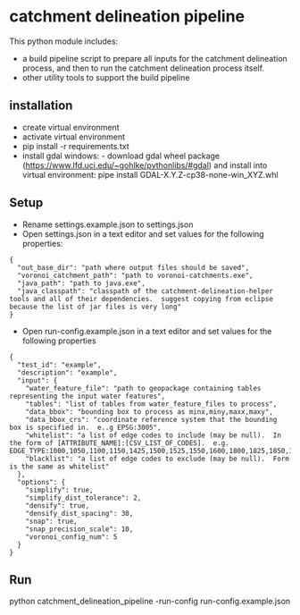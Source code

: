 # catchment delineation pipeline

This python module includes:
- a build pipeline script to prepare all inputs for the catchment delineation process, 
  and then to run the catchment delineation process itself.
- other utility tools to support the build pipeline


## installation

- create virtual environment
- activate virtual environment
- pip install -r requirements.txt
- install gdal
    windows:
      - download gdal wheel package  (https://www.lfd.uci.edu/~gohlke/pythonlibs/#gdal)
        and install into virtual environment:
	  pipe install GDAL-X.Y.Z-cp38-none-win_XYZ.whl
 
## Setup

* Rename settings.example.json to settings.json
* Open settings.json in a text editor and set values for the following properties:

```
{
  "out_base_dir": "path where output files should be saved",
  "voronoi_catchment_path": "path to voronoi-catchments.exe",
  "java_path": "path to java.exe",
  "java_classpath": "classpath of the catchment-delineation-helper tools and all of their dependencies.  suggest copying from eclipse because the list of jar files is very long"
}
```

* Open run-config.example.json in a text editor and set values for the following properties

```
{
  "test_id": "example",
  "description": "example",
  "input": {
    "water_feature_file": "path to geopackage containing tables representing the input water features",
    "tables": "list of tables from water_feature_files to process",
    "data_bbox": "bounding box to process as minx,miny,maxx,maxy",
    "data_bbox_crs": "coordinate reference system that the bounding box is specified in.  e..g EPSG:3005",
    "whitelist": "a list of edge codes to include (may be null).  In the form of [ATTRIBUTE_NAME]:[CSV_LIST_OF_CODES].  e.g. EDGE_TYPE:1000,1050,1100,1150,1425,1500,1525,1550,1600,1800,1825,1850,1875,1900,1925,1950,1975,2000,2100,2300",
    "blacklist": "a list of edge codes to exclude (may be null).  Form is the same as whitelist"
  },
  "options": {
    "simplify": true,
    "simplify_dist_tolerance": 2,
    "densify": true,
    "densify_dist_spacing": 30,
    "snap": true,
    "snap_precision_scale": 10,
    "voronoi_config_num": 5
  }
}
```

## Run

python catchment_delineation_pipeline -run-config run-config.example.json